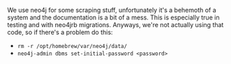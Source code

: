 We use neo4j for some scraping stuff, unfortunately it's a behemoth of a system and the documentation is a bit of a mess.
This is especially true in testing and with neo4jrb migrations. Anyways, we're not actually using that code, so if there's a problem do this:

- `rm -r /opt/homebrew/var/neo4j/data/`
- `neo4j-admin dbms set-initial-password <password>`
